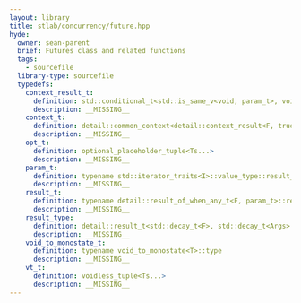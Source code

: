 ```yaml
---
layout: library
title: stlab/concurrency/future.hpp
hyde:
  owner: sean-parent
  brief: Futures class and related functions
  tags:
    - sourcefile
  library-type: sourcefile
  typedefs:
    context_result_t:
      definition: std::conditional_t<std::is_same_v<void, param_t>, void, param_t>
      description: __MISSING__
    context_t:
      definition: detail::common_context<detail::context_result<F, true, context_result_t>, F, detail::single_trigger, detail::all_trigger>
      description: __MISSING__
    opt_t:
      definition: optional_placeholder_tuple<Ts...>
      description: __MISSING__
    param_t:
      definition: typename std::iterator_traits<I>::value_type::result_type
      description: __MISSING__
    result_t:
      definition: typename detail::result_of_when_any_t<F, param_t>::result_type
      description: __MISSING__
    result_type:
      definition: detail::result_t<std::decay_t<F>, std::decay_t<Args>...>
      description: __MISSING__
    void_to_monostate_t:
      definition: typename void_to_monostate<T>::type
      description: __MISSING__
    vt_t:
      definition: voidless_tuple<Ts...>
      description: __MISSING__
---
```

